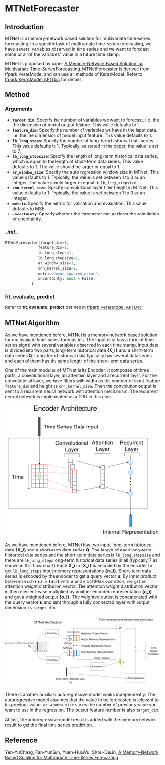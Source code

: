 # MTNetForecaster

## Introduction

MTNet is a memory-network based solution for multivariate time-series forecasting. In a specific task of multivariate time-series forecasting, we have several variables observed in time series and we want to forecast some or all of the variables' value in a future time stamp.

MTNet is proposed by paper [A Memory-Network Based Solution for Multivariate Time-Series Forecasting](https://arxiv.org/abs/1809.02105). MTNetForecaster is derived from tfpark.KerasMode, and can use all methods of KerasModel. Refer to [tfpark.KerasModel API Doc](../../APIGuide/TFPark/model.md) for details.

## Method

### Arguments

- **`target_dim`**: Specify the number of variables we want to forecast. i.e. the the dimension of model output feature. This value defaults to 1.
- **`feature_dim`**: Specify the number of variables we have in the input data. i.e. the the dimension of model input feature. This value defaults to 1.
- **`lb_long_steps`**: Specify the number of long-term historical data series. This value defaults to 1. Typically, as stated in the [paper](https://arxiv.org/abs/1809.02105), the value is set to 7.
- **`lb_long_stepsize`**: Specify the length of long-term historical data series, which is equal to the length of short-term data series. This value defaults to 1. The value should be larger or equal to 1.
- **`ar_window_size`**: Specify the auto regression window size in MTNet. This value defaults to 1. Typically, the value is set between 1 to 3 as an integer. The value should larger or equal to `lb_long_stepsize`.
- **`cnn_kernel_size`**: Specify convolutional layer filter height in MTNet. This value defaults to 1. Typically, the value is set between 1 to 3 as an integer.
- **`metric`**: Specify the metric for validation and evaluation. This value defaults to MSE.
- **`uncertainty`**: Specify whether the forecaster can perform the calculation of uncertainty.

### \__init__

```python
MTNetForecaster(target_dim=1,
               feature_dim=1,
               lb_long_steps=1,
               lb_long_stepsize=1,
               ar_window_size=1,
               cnn_kernel_size=1,
               metric="mean_squared_error",
               uncertainty: bool = False,
            )

```

### fit, evaluate, predict

Refer to **fit**, **evaluate**, **predict** defined in [tfpark.KerasModel API Doc](../../APIGuide/TFPark/model.md)

## MTNet Algorithm

As we have mentioned before, MTNet is a memory-network based solution for multivariate time-series forecasting. The input data has a form of time series signal with several variables observed in each time stamp. Input data is divided into two parts, long-term historical data **{X_i}** and a short-term data series **Q**. Long-term historical data typically has several data series and each of them has the same length of the short-term data series.

One of the main modules of MTNet is its Encoder. It composes of three parts, a convolutional layer, an attention layer and a recurrent layer. For the convolutional layer, we have filters with width as the number of input feature `feature_dim` and height as `cnn_kernel_size`.  Then the convolution output is sent to a recurrent neural network with attention mechanism. The recurrent neural network is implemented as a GRU in this case.

![MTnet_1](../../Image/ZouwuModel/MTnet_1.png)

As we have mentioned before, MTNet has two input, long-term historical data **{X_i}** and a short-term data series **Q**. The length of each long-term historical data series and the short-term data series is `lb_long_stepsize` and there are `lb_long_steps`  long-term historical data series in all (typically 7 as shown in this flow chart). Each **X_i** in **{X_i}** is encoded by the encoder to get `lb_long_steps` input memory representations **{m_i}**. Short-term data series is encoded by the encoder to get a query vector **u**.  By inner product between each **m_i** in **{m_i}** with **u** and a SoftMax operation, we get an attention weight distribution vector. The attention weight distribution vector is then element-wise multiplied by another encoded  representation **{c_i}** and get a weighted output **{o_i}**. The weighted output is concatenated with the query vector **u** and sent through a fully connected layer with output dimension as `target_dim`.

![MTnet_2](../../Image/ZouwuModel/MTnet_2.png)

There is another auxiliary autoregressive model works independently. The autoregressive model assumes that the value to be forecasted is relevant to its previous value. `ar_window_size` states the number of previous value you want to use in the regression. The output feature number is also `target_dim`.

At last, the autoregressive model result is added with the memory network result to get the final time series prediction.

## Reference

Yen-YuChang, Fan-YunSun, Yueh-HuaWu, Shou-DeLin,  [A Memory-Network Based Solution for Multivariate Time-Series Forecasting](https://arxiv.org/abs/1809.02105). 

